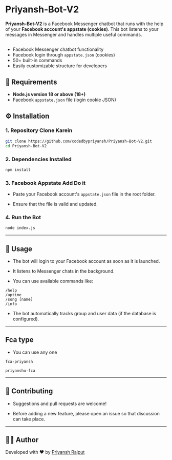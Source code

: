 # Priyansh-Bot-V2

**Priyansh-Bot-V2** is a Facebook Messenger chatbot that runs with the help of your **Facebook account's appstate (cookies)**. This bot listens to your messages in Messenger and handles multiple useful commands.

##

- Facebook Messenger chatbot functionality
- Facebook login through `appstate.json` (cookies)
- 50+ built-in commands
- Easily customizable structure for developers

## 🧰 Requirements

- **Node.js version 18 or above (18+)**
- Facebook `appstate.json` file (login cookie JSON)

## ⚙️ Installation

### 1. Repository Clone Karein

```bash
git clone https://github.com/codedbypriyansh/Priyansh-Bot-V2.git
cd Priyansh-Bot-V2
```

### 2. Dependencies Installed

```bash
npm install
```

### 3. Facebook Appstate Add Do it

- Paste your Facebook account's `appstate.json` file in the root folder.

- Ensure that the file is valid and updated.

### 4. Run the Bot

```bash
node index.js
```

---

## 🚀 Usage

- The bot will login to your Facebook account as soon as it is launched.

- It listens to Messenger chats in the background.

- You can use available commands like:

```
/help
/uptime
/song [name]
/info
```
- The bot automatically tracks group and user data (if the database is configured).

---

## Fca type 
- You can use any one

```
fca-priyansh
```
```
priyanshu-fca
```
---

## 🤝 Contributing

- Suggestions and pull requests are welcome!

- Before adding a new feature, please open an issue so that discussion can take place.

---

## 👨‍💻 Author

Developed with ❤️ by [Priyansh Rajput](https://github.com/codedbypriyansh)

